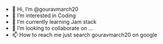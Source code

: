 - 👋 Hi, I’m @gouravmarch20
- 👀 I’m interested in Coding
- 🌱 I’m currently learning Jam stack
- 💞️ I’m looking to collaborate on ...
- 📫 How to reach me just search gouravmarch20 on google

<!---
gouravmarch20/gouravmarch20 is a ✨ special ✨ repository because its `README.md` (this file) appears on your GitHub profile.
You can click the Preview link to take a look at your changes.
--->
